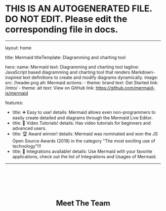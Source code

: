 # THIS IS AN AUTOGENERATED FILE. DO NOT EDIT. Please edit the corresponding file in docs.

---

layout: home

title: Mermaid
titleTemplate: Diagramming and charting tool

hero:
name: Mermaid
text: Diagramming and charting tool
tagline: JavaScript based diagramming and charting tool that renders Markdown-inspired text definitions to create and modify diagrams dynamically.
image:
src: /header.png
alt: Mermaid
actions:
\- theme: brand
text: Get Started
link: /intro/
\- theme: alt
text: View on GitHub
link: https://github.com/mermaid-js/mermaid

features:

- title: ➕ Easy to use!
  details: Mermaid allows even non-programmers to easily create detailed and diagrams through the Mermaid Live Editor.
- title: 🎥 Video Tutorials!
  details: Has video tutorials for beginners and advanced users.
- title: 🏆 Award winner!
  details: Mermaid was nominated and won the JS Open Source Awards (2019) in the category "The most exciting use of technology"!!!
- title: 🧩 Integrations available!
  details: Use Mermaid with your favorite applications, check out the list of Integrations and Usages of Mermaid.

---

<script setup>
import { VPTeamMembers } from 'vitepress/theme'

const members = [
  {
    avatar: 'https://avatars.githubusercontent.com/u/5837277?v=4',
    name: 'Knut Sveidqvist',
    title: 'Creator',
    links: [
      { icon: 'github', link: 'https://github.com/knsv' },
    ]
  },
   {
    avatar: 'https://avatars.githubusercontent.com/u/1912783?v=4',
    name: 'Marc Faber',
    title: 'Developer',
    links: [
      { icon: 'github', link: 'https://gdfaber.github.io/' },
      { icon: 'linkedin', link: 'https://www.linkedin.com/in/marc-faber/' },      
    ]
  }, {
    avatar: 'https://avatars.githubusercontent.com/u/1564825?v=4',
    name: 'Nacho Orlandoni',
    title: 'Developer',
    links: [
      { icon: 'github', link: 'https://github.com/IOrlandoni' },
    ]
  }, {
    avatar: 'https://avatars.githubusercontent.com/u/6552521?v=4',
    name: 'Christian Klemm',
    title: 'Developer',
    links: [
      { icon: 'github', link: 'https://github.com/klemmchr' },
    ]
  }, {
    avatar: 'https://avatars.githubusercontent.com/u/12032557?v=4',
    name: 'Mindaugas Laganeckas',
    title: 'Developer',
    links: [
      { icon: 'github', link: 'https://github.com/MindaugasLaganeckas' },
    ]
  }, {
    avatar: 'https://avatars.githubusercontent.com/u/58763315?v=4',
    name: 'Neil Cuzon',
    title: 'Developer',
    links: [
      { icon: 'github', link: 'https://github.com/NeilCuzon' },
    ]
  }, {
    avatar: 'https://avatars.githubusercontent.com/u/19526120?v=4',
    name: 'Adrian Hall',
    title: 'Developer',
    links: [
      { icon: 'github', link: 'https://github.com/spopida' },
    ]
  }, {
    avatar: 'https://avatars.githubusercontent.com/u/53054099?v=4',
    name: 'Yash Singh',
    title: 'Developer',
    links: [
      { icon: 'github', link: 'https://github.com/Yash-Singh1' },
    ]
  },
]
</script>

<div class="vp-doc" >
  <h2 id="meet-the-team"> Meet The Team </h2>
  <VPTeamMembers size="small" :members="members" />
</div>

<style>
  .image-container .image-src {
    margin: 1rem auto;
    max-width: 100%;
  }

  .dark .image-src{
    filter: invert(1) hue-rotate(217deg)  contrast(0.72);
    max-width: 100%;
  }

  .vp-doc {
    align-items: center;
    flex-direction: column;
    display: flex;
    margin-top: 2.5rem;
  }

  .vp-doc h2 {
    margin: 48px 0 16px;
    border-top: 1px solid var(--vp-c-divider-light);
    padding-top: 24px;
    letter-spacing: -.02em;
    line-height: 32px;
    font-size: 24px;
}
</style>

